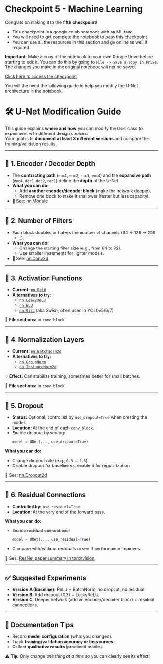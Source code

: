 # Checkpoint 5 - Machine Learning
Congrats on making it to the **fifth checkpoint**!

* This checkpoint is a google colab notebook with an ML task.
* You will need to get complete the notebook to pass this checkpoint.
* You can use all the resources in this section and go online as well if required.

**Important**: Make a copy of the notebook to your own Google Drive before starting to edit it. You can do this by going to `File -> Save a copy in Drive`. The changes you make in the original notebook will not be saved.

[Click here to access the checkpoint](https://colab.research.google.com/drive/1_E32w1jiCfFxuB8-j7od47pGbV6aa7Pl?usp=sharing)

You will the need the following guide to help you modify the U-Net architecture in the notebook.

# 🛠️ U-Net Modification Guide

This guide explains **where and how** you can modify the `UNet` class to experiment with different design choices.  
Your goal is to **document at least 3 different versions** and compare their training/validation results.

---

## 🔹 1. Encoder / Decoder Depth
- The **contracting path** (`enc1`, `enc2`, `enc3`, `enc4`) and the **expansive path** (`dec4`, `dec3`, `dec2`, `dec1`) define the **depth** of the U-Net.
- **What you can do:**
  - Add **another encoder/decoder block** (make the network deeper).
  - Remove one block to make it shallower (faster but less capacity).
- 📖 See: [nn.Module](https://pytorch.org/docs/stable/generated/torch.nn.Module.html)

---

## 🔹 2. Number of Filters
- Each block doubles or halves the number of channels (64 → 128 → 256 → ...).
- **What you can do:**
  - Change the starting filter size (e.g., from 64 to 32).
  - Use smaller increments for lighter models.
- 📖 See: [nn.Conv2d](https://pytorch.org/docs/stable/generated/torch.nn.Conv2d.html)

---

## 🔹 3. Activation Functions

- **Current:** [`nn.ReLU`](https://pytorch.org/docs/stable/generated/torch.nn.ReLU.html)  
- **Alternatives to try:**
  - [`nn.LeakyReLU`](https://pytorch.org/docs/stable/generated/torch.nn.LeakyReLU.html)
  - [`nn.ELU`](https://pytorch.org/docs/stable/generated/torch.nn.ELU.html)
  - [`nn.SiLU`](https://pytorch.org/docs/stable/generated/torch.nn.SiLU.html) (aka *Swish*, often used in YOLOv5/6/7)

📍 **File sections:** in `conv_block`

---

## 🔹 4. Normalization Layers

- **Current:** [`nn.BatchNorm2d`](https://pytorch.org/docs/stable/generated/torch.nn.BatchNorm2d.html)  
- **Alternatives to try:**
  - [`nn.GroupNorm`](https://pytorch.org/docs/stable/generated/torch.nn.GroupNorm.html)
  - [`nn.InstanceNorm2d`](https://pytorch.org/docs/stable/generated/torch.nn.InstanceNorm2d.html)

💡 **Effect:** Can stabilize training, sometimes better for small batches.  

📍 **File sections:** in `conv_block`

---

## 🔹 5. Dropout

- **Status:** Optional, controlled by `use_dropout=True` when creating the model.  
- **Location:** At the end of each `conv_block`.  
- Enable dropout by setting:  
  ```python
  model = UNet(..., use_dropout=True)
  ```

**What you can do:**
- Change dropout rate (e.g., `0.3 → 0.5`).  
- Disable dropout for baseline vs. enable it for regularization.  

📖 See: [nn.Dropout2d](https://pytorch.org/docs/stable/generated/torch.nn.Dropout2d.html)

---

## 🔹 6. Residual Connections

- **Controlled by:** `use_residual=True`  
- **Location:** At the very end of the forward pass.  

**What you can do:**
- Enable residual connections:  
  ```python
  model = UNet(..., use_residual=True)
  ```
- Compare with/without residuals to see if performance improves.  

📖 See: [ResNet paper summary in torchvision](https://pytorch.org/vision/stable/models/generated/torchvision.models.resnet18.html)

---

## ✅ Suggested Experiments

- **Version A (Baseline):** ReLU + BatchNorm, no dropout, no residual.  
- **Version B:** Add dropout (0.3) + LeakyReLU.  
- **Version C:** Deeper network (add an encoder/decoder block) + residual connections.  

---

## 📌 Documentation Tips

- Record **model configuration** (what you changed).  
- Track **training/validation accuracy or loss curves**.  
- Collect **qualitative results** (predicted masks).  

⚠️ **Tip:** Only change *one thing at a time* so you can clearly see its effect!
